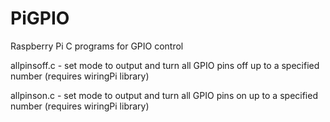 PiGPIO
===========

Raspberry Pi C programs for GPIO control


allpinsoff.c - set mode to output and turn all GPIO pins off up to a specified number (requires wiringPi library)

allpinson.c - set mode to output and turn all GPIO pins on up to a specified number (requires wiringPi library)
